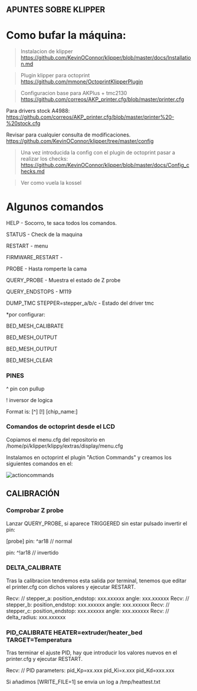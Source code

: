 ## APUNTES SOBRE KLIPPER

# Como bufar la máquina:

> Instalacion de klipper
https://github.com/KevinOConnor/klipper/blob/master/docs/Installation.md

> Plugin klipper para octoprint
https://github.com/mmone/OctoprintKlipperPlugin

> Configuracion base para AKPlus + tmc2130
https://github.com/correos/AKP_printer.cfg/blob/master/printer.cfg


Para drivers stock A4988:
https://github.com/correos/AKP_printer.cfg/blob/master/printer%20-%20stock.cfg

Revisar para cualquier consulta de modificaciones.
https://github.com/KevinOConnor/klipper/tree/master/config

>Una vez introducida la config con el plugin de octoprint pasar a realizar los checks:
https://github.com/KevinOConnor/klipper/blob/master/docs/Config_checks.md

> Ver como vuela la kossel


# Algunos comandos

HELP - Socorro, te saca todos los comandos.

STATUS - Check de la maquina

RESTART - menu

FIRMWARE_RESTART -

PROBE - Hasta romperte la cama

QUERY_PROBE - Muestra el estado de Z probe

QUERY_ENDSTOPS - M119

DUMP_TMC STEPPER=stepper_a/b/c - Estado del driver tmc

*por configurar:

BED_MESH_CALIBRATE

BED_MESH_OUTPUT

BED_MESH_OUTPUT

BED_MESH_CLEAR


### PINES

^ pin con pullup

! inversor de logica 

Format is: [^] [!] [chip_name:]


### Comandos de octoprint desde el LCD

Copiamos el menu.cfg del repositorio en /home/pi/klipper/klippy/extras/display/menu.cfg

Instalamos en octoprint el plugin "Action Commands" y creamos los siguientes comandos en el:

![actioncommands](https://github.com/correos/AKP_printer.cfg/blob/master/img/octoprint%20commands.PNG)

## CALIBRACIÓN

###   Comprobar Z probe

Lanzar QUERY_PROBE, si aparece TRIGGERED sin estar pulsado invertir el pin:

[probe]
pin: ^ar18  // normal

pin: ^!ar18  // invertido



###   DELTA_CALIBRATE

Tras la calibracion tendremos esta salida por terminal, tenemos que editar el printer.cfg con dichos valores y ejecutar RESTART.

Recv: // stepper_a: position_endstop: xxx.xxxxxx angle: xxx.xxxxxx
Recv: // stepper_b: position_endstop: xxx.xxxxxx angle: xxx.xxxxxx
Recv: // stepper_c: position_endstop: xxx.xxxxxx angle: xxx.xxxxxx
Recv: // delta_radius: xxx.xxxxxx

###  PID_CALIBRATE HEATER=extruder/heater_bed TARGET=Temperatura 
  
Tras terminar el ajuste PID, hay que introducir los valores nuevos en el printer.cfg y ejecutar RESTART.

Recv: // PID parameters: pid_Kp=xx.xxx pid_Ki=x.xxx pid_Kd=xxx.xxx


Si añadimos [WRITE_FILE=1] se envia un log a /tmp/heattest.txt

